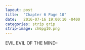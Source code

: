 ```yaml
---
layout: post
title:  "Chapter 6 Page 10"
date:   2016-07-16 19:00:10 -0400
categories: strip grip
strip-image: ch6pg10.png
---
```

  EVIL EVIL OF THE MIND-

